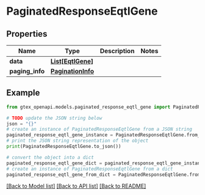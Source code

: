 # PaginatedResponseEqtlGene


## Properties

Name | Type | Description | Notes
------------ | ------------- | ------------- | -------------
**data** | [**List[EqtlGene]**](EqtlGene.md) |  | 
**paging_info** | [**PaginationInfo**](PaginationInfo.md) |  | 

## Example

```python
from gtex_openapi.models.paginated_response_eqtl_gene import PaginatedResponseEqtlGene

# TODO update the JSON string below
json = "{}"
# create an instance of PaginatedResponseEqtlGene from a JSON string
paginated_response_eqtl_gene_instance = PaginatedResponseEqtlGene.from_json(json)
# print the JSON string representation of the object
print(PaginatedResponseEqtlGene.to_json())

# convert the object into a dict
paginated_response_eqtl_gene_dict = paginated_response_eqtl_gene_instance.to_dict()
# create an instance of PaginatedResponseEqtlGene from a dict
paginated_response_eqtl_gene_from_dict = PaginatedResponseEqtlGene.from_dict(paginated_response_eqtl_gene_dict)
```
[[Back to Model list]](../README.md#documentation-for-models) [[Back to API list]](../README.md#documentation-for-api-endpoints) [[Back to README]](../README.md)


